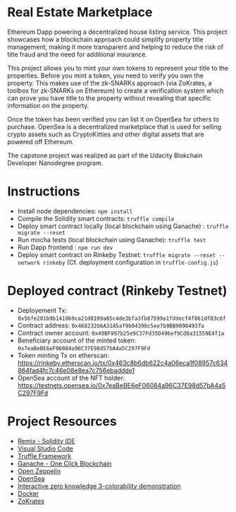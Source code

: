 # Real Estate Marketplace

Ethereum Dapp powering a decentralized house listing service.
This project showcases how a blockchain approach could simplify property title management, making it more transparent and helping to reduce the risk of title fraud and the need for additional insurance.

This project allows you to mint your own tokens to represent your title to the properties. Before you mint a token, you need to verify you own the property. 
This makes use of the zk-SNARKs approach (via ZoKrates, a toolbox for zk-SNARKs on Ethereum) to create a verification system which can prove you have title to the property without revealing that specific information on the property.

Once the token has been verified you can list it on OpenSea for others to purchase.
OpenSea is a decentralized marketplace that is used for selling crypto assets such as CryptoKitties and other digital assets that are powered off Ethereum.

The capstone project was realized as part of the Udacity Blokchain Developer Nanodegree program.

# Instructions

* Install node dependencies: `npm install`
* Compile the Solidity smart contracts: `truffle compile`
* Deploy smart contract locally (local blockchain using Ganache) : `truffle migrate --reset`
* Run mocha tests (local blockchain using Ganache): `truffle test`
* Run Dapp frontend : `npm run dev`
* Deploy smart contract on Rinkeby Testnet: `truffle migrate --reset --network rinkeby` (Cf. deployment configuration in `truffle-config.js`)

# Deployed contract (Rinkeby Testnet)

* Deployement Tx: `0x56fe281b9b1410b9ca21d8109a85c4de3bfa3fb87599a1fddecf4f861df03c6f`
* Contract address: `0x468232b6A31A5af9b04390c5ee7b9BB90904937a`
* Contract owner account: `0x49BF997b25e9C37Fd35D496ef9Cd0a31559E4f1a`
* Beneficiary account of the minted token: `0x7eaBeBE6eF06084a96C37E98d57bA4a5C297F9Fd`
* Token minting Tx on etherscan: https://rinkeby.etherscan.io/tx/0x463c8b6db622c4a06eca1f08957c634864fad4fc7c46e08e8ea7c756ebaddde1
* OpenSea account of the NFT holder: https://testnets.opensea.io/0x7eaBeBE6eF06084a96C37E98d57bA4a5C297F9Fd

# Project Resources

* [Remix - Solidity IDE](https://remix.ethereum.org/)
* [Visual Studio Code](https://code.visualstudio.com/)
* [Truffle Framework](https://truffleframework.com/)
* [Ganache - One Click Blockchain](https://truffleframework.com/ganache)
* [Open Zeppelin ](https://openzeppelin.org/)
* [OpenSea](https://docs.opensea.io/docs)
* [Interactive zero knowledge 3-colorability demonstration](http://web.mit.edu/~ezyang/Public/graph/svg.html)
* [Docker](https://docs.docker.com/install/)
* [ZoKrates](https://github.com/Zokrates/ZoKrates)
